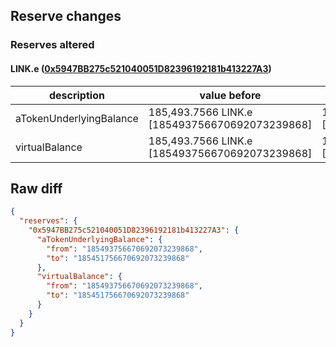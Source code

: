 ## Reserve changes

### Reserves altered

#### LINK.e ([0x5947BB275c521040051D82396192181b413227A3](https://snowtrace.io/address/0x5947BB275c521040051D82396192181b413227A3))

| description | value before | value after |
| --- | --- | --- |
| aTokenUnderlyingBalance | 185,493.7566 LINK.e [185493756670692073239868] | 185,451.7566 LINK.e [185451756670692073239868] |
| virtualBalance | 185,493.7566 LINK.e [185493756670692073239868] | 185,451.7566 LINK.e [185451756670692073239868] |


## Raw diff

```json
{
  "reserves": {
    "0x5947BB275c521040051D82396192181b413227A3": {
      "aTokenUnderlyingBalance": {
        "from": "185493756670692073239868",
        "to": "185451756670692073239868"
      },
      "virtualBalance": {
        "from": "185493756670692073239868",
        "to": "185451756670692073239868"
      }
    }
  }
}
```